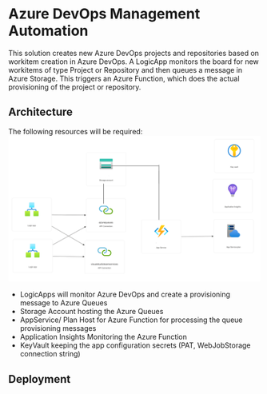 # Azure DevOps Management Automation
This solution creates new Azure DevOps projects and repositories based on workitem creation in Azure DevOps. A LogicApp monitors the board for new workitems of type Project or Repository and then queues a message in Azure Storage. This triggers an Azure Function, which does the actual provisioning of the project or repository.

## Architecture

The following resources will be required:
![Architecture](/images/resources.png)

- LogicApps
 will monitor Azure DevOps and create a provisioning message to Azure Queues
- Storage Account 
hosting the Azure Queues
- AppService/ Plan
Host for Azure Function for processing the queue provisioning messages
- Application Insights
Monitoring the Azure Function
- KeyVault
keeping the app configuration secrets (PAT, WebJobStorage connection string)

## Deployment
